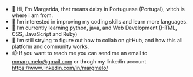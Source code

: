 - 👋 Hi, I’m Margarida, that means daisy in Portuguese (Portugal), witch is where i am from.
- 👀 I’m interested in improving my coding skills and learn more languages.
- 🌱 I’m currently learning python, java, and Web Development (HTML, CSS, JavaScript and Ruby)
- 💞️ I’m still strying to figure out how to collab on gitHub, and how this all platform and community works.
- 📫 If you want to reach me you can send me an email to mmarg.melo@gmail.com or throgh my linkedin account https://www.linkedin.com/in/margmelo/

<!---
1181092/1181092 is a ✨ special ✨ repository because its `README.md` (this file) appears on your GitHub profile.
You can click the Preview link to take a look at your changes.
--->
